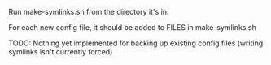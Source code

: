 Run make-symlinks.sh from the directory it's in.

For each new config file, it should be added to FILES in make-symlinks.sh

TODO: Nothing yet implemented for backing up existing config files (writing
symlinks isn't currently forced)
